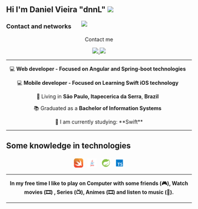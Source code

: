<h2>Hi I'm Daniel Vieira "dnnL" <img src="https://media.giphy.com/media/12oufCB0MyZ1Go/giphy.gif" width="50"></h2>

<img align='right' src="https://media.giphy.com/media/M9gbBd9nbDrOTu1Mqx/giphy.gif" width="300">

### Contact and networks
<p align="center">
  Contact me
</p>

<p align="center">
  <a
    href="mailto:contato@danielvieira.com" 
    alt="Gmail"
    target="blank"
  >
    <img src="https://img.shields.io/badge/-Gmail-red?style=flat&logo=Gmail&logoColor=white" />
    
  </a>
   <a
    href="https://linkedin.danielvieira.dev" 
    alt="LinkedIn"
    target="blank"
  >
    <img src="https://img.shields.io/badge/-Linkedin-blue?style=flat&logo=Linkedin&logoColor=white" />
  </a>
  
</p>

---

<p align="center">
  💻 <b>Web developer - Focused on Angular and Spring-boot technologies </b> &nbsp;
</p>
<p align="center">
  💻 <b>Mobile developer - Focused on Learning Swift iOS technology </b> &nbsp;
</p>


<p align="center">
  📌 Living in <b>São Paulo, Itapecerica da Serra</b>, <b>Brazil</b> &nbsp;
</p>

<p align="center">
  📚 Graduated as a <b>Bachelor of Information Systems</b> &nbsp;
</p>

<p align="center">
  🌱 I am currently studying: **Swift**
</p>

---

## Some knowledge in technologies

<div align="center">
<img alt="swift" src=".github/Swift.png" width="5%" style="vertical-align:top; margin:4px">
<img alt="java" src=".github/Java.jpg" width="5%" style="vertical-align:top; margin:4px">
<img alt="spring-boot" src=".github/SpringBoot.png" width="5%" style="vertical-align:top; margin:4px">
<img alt="typescript" src=".github/Typescript.svg" width="5%" style="vertical-align:top; margin:4px">
</div>

---

<p align="center"> <b> In my free time I like to play on Computer with some friends (🎮), Watch movies (🎞️) , Series (📺), Animes (🎞️) and listen to music (🎵).</b></p>

---

